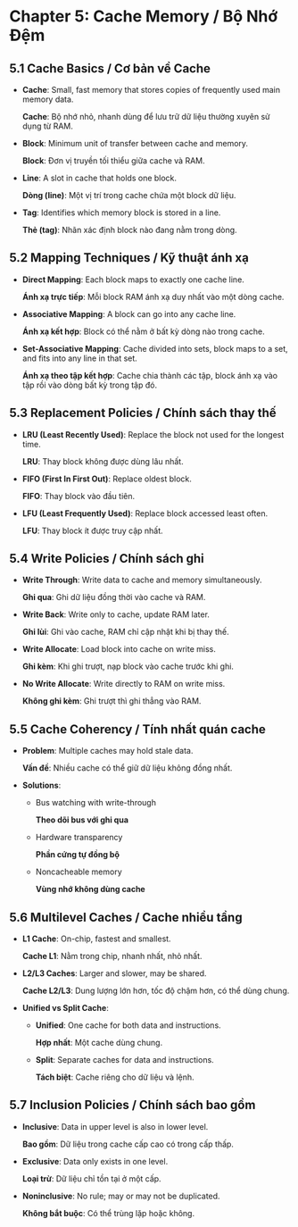 
# Chapter 5: Cache Memory / Bộ Nhớ Đệm

## 5.1 Cache Basics / Cơ bản về Cache

*   **Cache**: Small, fast memory that stores copies of frequently used main memory data.

    **Cache**: Bộ nhớ nhỏ, nhanh dùng để lưu trữ dữ liệu thường xuyên sử dụng từ RAM.
*   **Block**: Minimum unit of transfer between cache and memory.

    **Block**: Đơn vị truyền tối thiểu giữa cache và RAM.
*   **Line**: A slot in cache that holds one block.

    **Dòng (line)**: Một vị trí trong cache chứa một block dữ liệu.
*   **Tag**: Identifies which memory block is stored in a line.

    **Thẻ (tag)**: Nhãn xác định block nào đang nằm trong dòng.

## 5.2 Mapping Techniques / Kỹ thuật ánh xạ

*   **Direct Mapping**: Each block maps to exactly one cache line.

    **Ánh xạ trực tiếp**: Mỗi block RAM ánh xạ duy nhất vào một dòng cache.
*   **Associative Mapping**: A block can go into any cache line.

    **Ánh xạ kết hợp**: Block có thể nằm ở bất kỳ dòng nào trong cache.
*   **Set-Associative Mapping**: Cache divided into sets, block maps to a set, and fits into any line in that set.

    **Ánh xạ theo tập kết hợp**: Cache chia thành các tập, block ánh xạ vào tập rồi vào dòng bất kỳ trong tập đó.

## 5.3 Replacement Policies / Chính sách thay thế

*   **LRU (Least Recently Used)**: Replace the block not used for the longest time.

    **LRU**: Thay block không được dùng lâu nhất.
*   **FIFO (First In First Out)**: Replace oldest block.

    **FIFO**: Thay block vào đầu tiên.
*   **LFU (Least Frequently Used)**: Replace block accessed least often.

    **LFU**: Thay block ít được truy cập nhất.

## 5.4 Write Policies / Chính sách ghi

*   **Write Through**: Write data to cache and memory simultaneously.

    **Ghi qua**: Ghi dữ liệu đồng thời vào cache và RAM.
*   **Write Back**: Write only to cache, update RAM later.

    **Ghi lùi**: Ghi vào cache, RAM chỉ cập nhật khi bị thay thế.
*   **Write Allocate**: Load block into cache on write miss.

    **Ghi kèm**: Khi ghi trượt, nạp block vào cache trước khi ghi.
*   **No Write Allocate**: Write directly to RAM on write miss.

    **Không ghi kèm**: Ghi trượt thì ghi thẳng vào RAM.

## 5.5 Cache Coherency / Tính nhất quán cache

*   **Problem**: Multiple caches may hold stale data.

    **Vấn đề**: Nhiều cache có thể giữ dữ liệu không đồng nhất.
*   **Solutions**:
    *   Bus watching with write-through

        **Theo dõi bus với ghi qua**
    *   Hardware transparency

        **Phần cứng tự đồng bộ**
    *   Noncacheable memory

        **Vùng nhớ không dùng cache**

## 5.6 Multilevel Caches / Cache nhiều tầng

*   **L1 Cache**: On-chip, fastest and smallest.

    **Cache L1**: Nằm trong chip, nhanh nhất, nhỏ nhất.
*   **L2/L3 Caches**: Larger and slower, may be shared.

    **Cache L2/L3**: Dung lượng lớn hơn, tốc độ chậm hơn, có thể dùng chung.
*   **Unified vs Split Cache**:
    *   **Unified**: One cache for both data and instructions.

        **Hợp nhất**: Một cache dùng chung.
    *   **Split**: Separate caches for data and instructions.

        **Tách biệt**: Cache riêng cho dữ liệu và lệnh.

## 5.7 Inclusion Policies / Chính sách bao gồm

*   **Inclusive**: Data in upper level is also in lower level.

    **Bao gồm**: Dữ liệu trong cache cấp cao có trong cấp thấp.
*   **Exclusive**: Data only exists in one level.

    **Loại trừ**: Dữ liệu chỉ tồn tại ở một cấp.
*   **Noninclusive**: No rule; may or may not be duplicated.

    **Không bắt buộc**: Có thể trùng lặp hoặc không.